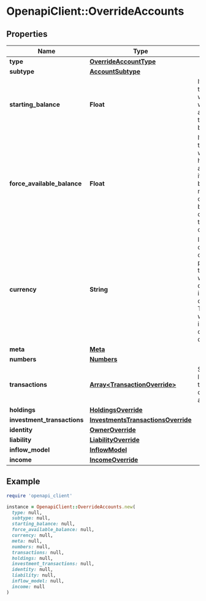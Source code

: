 # OpenapiClient::OverrideAccounts

## Properties

| Name | Type | Description | Notes |
| ---- | ---- | ----------- | ----- |
| **type** | [**OverrideAccountType**](OverrideAccountType.md) |  |  |
| **subtype** | [**AccountSubtype**](AccountSubtype.md) |  |  |
| **starting_balance** | **Float** | If provided, the account will start with this amount as the current balance.  |  |
| **force_available_balance** | **Float** | If provided, the account will always have this amount as its  available balance, regardless of current balance or changes in transactions over time. |  |
| **currency** | **String** | ISO-4217 currency code. If provided, the account will be denominated in the given currency. Transactions will also be in this currency by default. |  |
| **meta** | [**Meta**](Meta.md) |  |  |
| **numbers** | [**Numbers**](Numbers.md) |  |  |
| **transactions** | [**Array&lt;TransactionOverride&gt;**](TransactionOverride.md) | Specify the list of transactions on the account. |  |
| **holdings** | [**HoldingsOverride**](HoldingsOverride.md) |  | [optional] |
| **investment_transactions** | [**InvestmentsTransactionsOverride**](InvestmentsTransactionsOverride.md) |  | [optional] |
| **identity** | [**OwnerOverride**](OwnerOverride.md) |  |  |
| **liability** | [**LiabilityOverride**](LiabilityOverride.md) |  |  |
| **inflow_model** | [**InflowModel**](InflowModel.md) |  |  |
| **income** | [**IncomeOverride**](IncomeOverride.md) |  | [optional] |

## Example

```ruby
require 'openapi_client'

instance = OpenapiClient::OverrideAccounts.new(
  type: null,
  subtype: null,
  starting_balance: null,
  force_available_balance: null,
  currency: null,
  meta: null,
  numbers: null,
  transactions: null,
  holdings: null,
  investment_transactions: null,
  identity: null,
  liability: null,
  inflow_model: null,
  income: null
)
```

